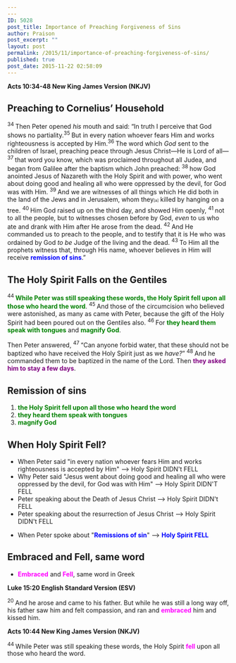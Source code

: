 ```yaml
---
---
ID: 5028
post_title: Importance of Preaching Forgiveness of Sins
author: Praison
post_excerpt: ""
layout: post
permalink: /2015/11/importance-of-preaching-forgiveness-of-sins/
published: true
post_date: 2015-11-22 02:58:09
---
```

<p class="passage-display"><strong><span class="passage-display-bcv">Acts 10:34-48
</span><span class="passage-display-version">New King James Version (NKJV)</span></strong></p>

<h2><strong><span id="en-NKJV-27294" class="text Acts-10-34">Preaching to Cornelius’ Household</span></strong></h2>
<span class="text Acts-10-34"><sup class="versenum">34 </sup>Then Peter opened <i>his</i> mouth and said: “In truth I perceive that God shows no partiality.</span><span id="en-NKJV-27295" class="text Acts-10-35"><sup class="versenum">35 </sup>But in every nation whoever fears Him and works righteousness is accepted by Him.</span><span id="en-NKJV-27296" class="text Acts-10-36"><sup class="versenum">36 </sup>The word which <i>God</i> sent to the children of Israel, preaching peace through Jesus Christ—He is Lord of all— </span><span id="en-NKJV-27297" class="text Acts-10-37"><sup class="versenum">37 </sup>that word you know, which was proclaimed throughout all Judea, and began from Galilee after the baptism which John preached: </span><span id="en-NKJV-27298" class="text Acts-10-38"><sup class="versenum">38 </sup>how God anointed Jesus of Nazareth with the Holy Spirit and with power, who went about doing good and healing all who were oppressed by the devil, for God was with Him. </span><span id="en-NKJV-27299" class="text Acts-10-39"><sup class="versenum">39 </sup>And we are witnesses of all things which He did both in the land of the Jews and in Jerusalem, whom they<sup class="footnote" style="box-sizing: border-box; font-size: 0.625em; line-height: 22px; position: relative; vertical-align: top; top: 0px;" data-fn="#fen-NKJV-27299a" data-link="[&lt;a href=&quot;#fen-NKJV-27299a&quot; title=&quot;See footnote a&quot;&gt;a&lt;/a&gt;]">[a]</sup> killed by hanging on a tree. </span><span id="en-NKJV-27300" class="text Acts-10-40"><sup class="versenum">40 </sup>Him God raised up on the third day, and showed Him openly, </span><span id="en-NKJV-27301" class="text Acts-10-41"><sup class="versenum">41 </sup>not to all the people, but to witnesses chosen before by God, <i>even </i>to us who ate and drank with Him after He arose from the dead. </span><span id="en-NKJV-27302" class="text Acts-10-42"><sup class="versenum">42 </sup>And He commanded us to preach to the people, and to testify that it is He who was ordained by God <i>to be</i> Judge of the living and the dead. </span><span id="en-NKJV-27303" class="text Acts-10-43"><sup class="versenum">43 </sup>To Him all the prophets witness that, through His name, whoever believes in Him will receive <span style="color: #0000ff;"><strong>remission of sins</strong></span>.”</span>
<h2><strong><span id="en-NKJV-27304" class="text Acts-10-44">The Holy Spirit Falls on the Gentiles</span></strong></h2>
<span class="text Acts-10-44"><sup class="versenum">44 </sup><span style="color: #008000;"><strong>While Peter was still speaking these words, the Holy Spirit fell upon all those who heard the word</strong></span>. </span><span id="en-NKJV-27305" class="text Acts-10-45"><sup class="versenum">45 </sup>And those of the circumcision who believed were astonished, as many as came with Peter, because the gift of the Holy Spirit had been poured out on the Gentiles also. </span><span id="en-NKJV-27306" class="text Acts-10-46"><sup class="versenum">46 </sup>For <span style="color: #008000;"><strong>they heard them speak with tongues</strong></span> and <span style="color: #008000;"><strong>magnify God</strong></span>.</span>

<span class="text Acts-10-46">Then Peter answered, </span><span id="en-NKJV-27307" class="text Acts-10-47"><sup class="versenum">47 </sup>“Can anyone forbid water, that these should not be baptized who have received the Holy Spirit just as we <i>have?</i>” </span><span id="en-NKJV-27308" class="text Acts-10-48"><sup class="versenum">48 </sup>And he commanded them to be baptized in the name of the Lord. Then <span style="color: #800080;"><strong>they asked him to stay a few days</strong></span>.</span>
<h2><strong>Remission of sins</strong></h2>
<ol>
	<li><span style="color: #008000;"><strong>the Holy Spirit fell upon all those who heard the word</strong></span></li>
	<li><span style="color: #008000;"><strong>they heard them speak with tongues</strong></span></li>
	<li><span style="color: #008000;"><strong>magnify God</strong></span></li>
</ol>
<h2><strong>When Holy Spirit Fell?</strong></h2>
<ul>
	<li>When Peter said "in every nation whoever fears Him and works righteousness is accepted by Him" --&gt; Holy Spirit DIDN't FELL</li>
	<li>Why Peter said "Jesus went about doing good and healing all who were oppressed by the devil, for God was with Him" --&gt; Holy Spirit DIDN'T FELL</li>
	<li>Peter speaking about the Death of Jesus Christ --&gt; Holy Spirit DIDN't FELL</li>
	<li>Peter speaking about the resurrection of Jesus Christ --&gt; Holy Spirit DIDN't FELL</li>
</ul>
<ul>
	<li>When Peter spoke about "<span style="color: #0000ff;"><strong>Remissions of sin</strong></span>" --&gt; <span style="color: #0000ff;"><strong>Holy Spirit FELL</strong></span></li>
</ul>
<h2><b>Embraced</b><strong> and Fell, same word</strong></h2>
<ul>
	<li><span style="color: #ff00ff;"><strong>Embraced</strong></span> and <span style="color: #ff00ff;"><strong>Fell</strong></span>, same word in Greek</li>
</ul>
<p class="passage-display"><strong><span class="passage-display-bcv">Luke 15:20
</span><span class="passage-display-version">English Standard Version (ESV)</span></strong></p>
<span id="en-ESV-25600" class="text Luke-15-20"><span class="woj"><sup class="versenum">20 </sup>And he arose and came to his father. But while he was still a long way off, his father saw him and felt compassion, and ran and <span style="color: #ff00ff;"><strong>embraced</strong></span> him and kissed him.</span></span>

<strong><span class="passage-display-bcv">Acts 10:44
</span><span class="passage-display-version">New King James Version (NKJV)</span></strong>

<sup class="versenum">44 </sup>While Peter was still speaking these words, the Holy Spirit <span style="color: #ff00ff;"><strong>fell</strong></span> upon all those who heard the word.